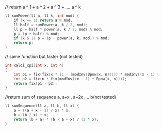 // return a ^ 1 + a ^ 2 + a ^ 3 + .... a ^ k  
```cpp
ll sumPower(ll a, ll k, int mod) {  
    if (k == 1) return a % mod;  
    ll half = sumPower(a, k / 2, mod);  
    ll p = half * power(a, k / 2, mod) % mod;  
    p = (p + half) % mod;  
    if (k & 1) p = (p + power(a, k, mod)) % mod;  
    return p;  
}
```
// same function but faster (not tested) 
```cpp
int calci_xpi(int x, int n)  
{  
    int p1 = fix(fix(x * (1 - (modInv(Bpow(x, n))))) * modInv((x - 1) * (x - 1)));  
    int p2 = fix(n * fix(modInv((x - 1) * Bpow(x, n))));  
    return fix(p1 - p2);  
}
```
//return sum of sequence a, a+x , a+2x .... b(not tested)  
```cpp
ll sumSequence(ll a, ll b, ll x) {  
    a = ((a + x - 1) / x) * x;  
    b = (b / x) * x;  
    return (b + a) * (b - a + x) / (2 * x);  
}
```